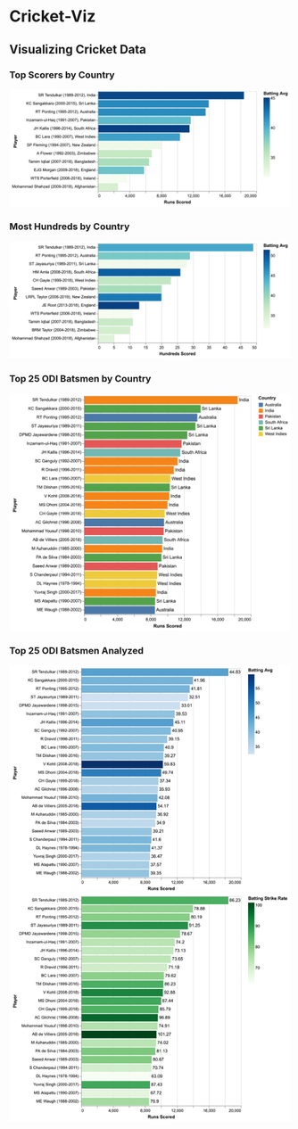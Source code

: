 # Cricket-Viz

## Visualizing Cricket Data

### Top Scorers by Country

![Top Scorers by Country](plots/country_top_scorers_chart.png)

### Most Hundreds by Country

![Most Hundreds by Country](plots/country_top_hundreds_chart.png)

### Top 25 ODI Batsmen by Country

![Top 25 ODI Batsmen](plots/top_scorers_country_chart.png)

### Top 25 ODI Batsmen Analyzed

![Top 25 ODI Batsmen](plots/top_scorers_chart.png)